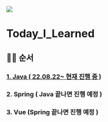 <a href="https://hits.seeyoufarm.com"><img src="https://hits.seeyoufarm.com/api/count/incr/badge.svg?url=https%3A%2F%2Fgithub.com%2Frinrin529%2FToday_I_Learned%2Fedit%2Fmain%2FREADME.md&count_bg=%23DABCF6&title_bg=%23555555&icon=&icon_color=%23E7E7E7&title=hits&edge_flat=false"/></a>
# Today_I_Learned
## 🙋‍♀️ 순서
### [1. Java ( 22.08.22~ 현재 진행 중 )](https://github.com/rinrin529/Today_I_Learned/tree/main/Java)   
### 2. Spring ( Java 끝나면 진행 예정 )
### 3. Vue (Spring 끝나면 진행 예정 )
